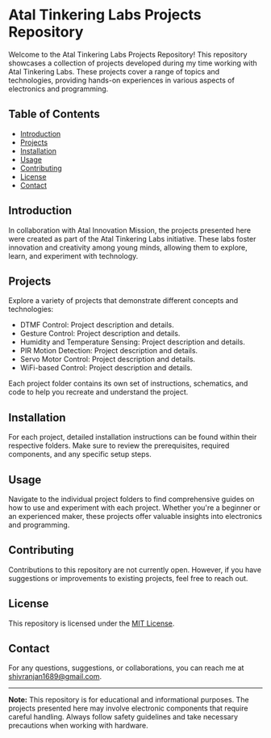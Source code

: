 # Atal Tinkering Labs Projects Repository

Welcome to the Atal Tinkering Labs Projects Repository! This repository showcases a collection of projects developed during my time working with Atal Tinkering Labs. These projects cover a range of topics and technologies, providing hands-on experiences in various aspects of electronics and programming.

## Table of Contents

- [Introduction](#introduction)
- [Projects](#projects)
- [Installation](#installation)
- [Usage](#usage)
- [Contributing](#contributing)
- [License](#license)
- [Contact](#contact)

## Introduction

In collaboration with Atal Innovation Mission, the projects presented here were created as part of the Atal Tinkering Labs initiative. These labs foster innovation and creativity among young minds, allowing them to explore, learn, and experiment with technology.

## Projects

Explore a variety of projects that demonstrate different concepts and technologies:

- DTMF Control: Project description and details.
- Gesture Control: Project description and details.
- Humidity and Temperature Sensing: Project description and details.
- PIR Motion Detection: Project description and details.
- Servo Motor Control: Project description and details.
- WiFi-based Control: Project description and details.

Each project folder contains its own set of instructions, schematics, and code to help you recreate and understand the project.

## Installation

For each project, detailed installation instructions can be found within their respective folders. Make sure to review the prerequisites, required components, and any specific setup steps.

## Usage

Navigate to the individual project folders to find comprehensive guides on how to use and experiment with each project. Whether you're a beginner or an experienced maker, these projects offer valuable insights into electronics and programming.

## Contributing

Contributions to this repository are not currently open. However, if you have suggestions or improvements to existing projects, feel free to reach out.

## License

This repository is licensed under the [MIT License](LICENSE).

## Contact

For any questions, suggestions, or collaborations, you can reach me at [shivranjan1689@gmail.com](mailto:shivranjan1689@gmail.com).

---
**Note:** This repository is for educational and informational purposes. The projects presented here may involve electronic components that require careful handling. Always follow safety guidelines and take necessary precautions when working with hardware.
